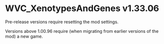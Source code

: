 # WVC_XenotypesAndGenes v1.33.06
 
Pre-release versions require resetting the mod settings.

Versions above 1.00.96 require (when migrating from earlier versions of the mod) a new game.